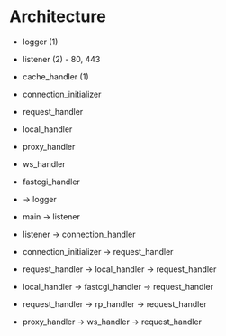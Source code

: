 
# Architecture

* logger (1)
* listener (2) - 80, 443
* cache_handler (1)
* connection_initializer
* request_handler
* local_handler
* proxy_handler
* ws_handler
* fastcgi_handler


* -> logger
* main -> listener
* listener -> connection_handler
* connection_initializer -> request_handler
* request_handler -> local_handler -> request_handler
* local_handler -> fastcgi_handler -> request_handler
* request_handler -> rp_handler -> request_handler
* proxy_handler -> ws_handler -> request_handler
